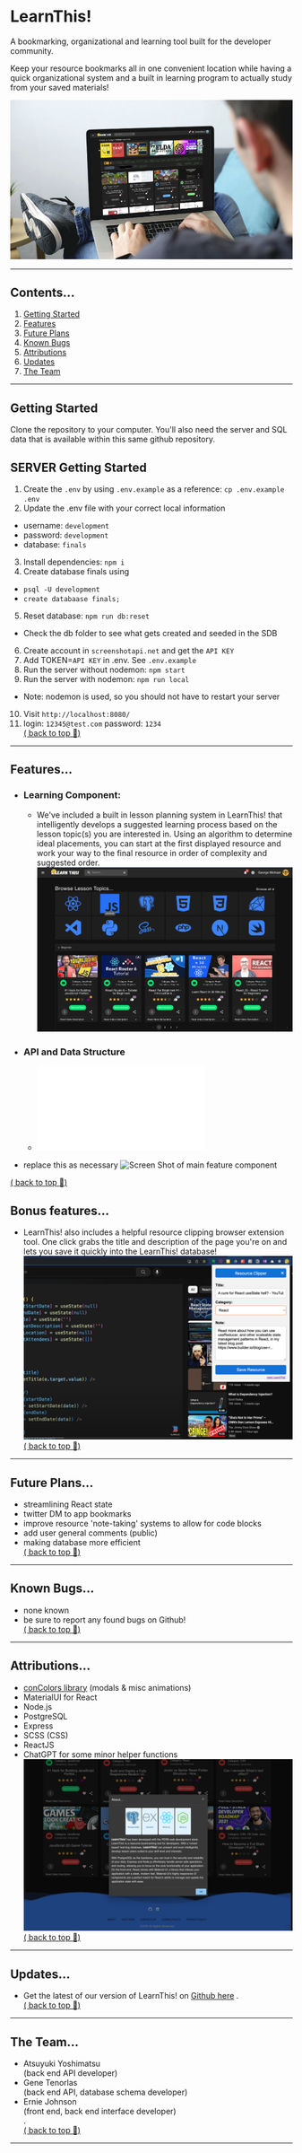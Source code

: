 # LearnThis!

A bookmarking, organizational and learning tool built for the developer community.

Keep your resource bookmarks all in one convenient location while having a quick organizational system and a built in learning program to actually study from your saved materials!

![Screen Shot of app](./screenshots/title.jpg)

---
## Contents...
1. [Getting Started](#getting-started)
2. [Features](#features)
3. [Future Plans](#future-plans)
4. [Known Bugs](#known-bugs)
5. [Attributions](#attributions)
6. [Updates](#updates)
7. [The Team](#the-team)
---
## Getting Started
Clone the repository to your computer.
You'll also need the server and SQL data that is available within this same github repository.

## SERVER Getting Started
1. Create the `.env` by using `.env.example` as a reference: `cp .env.example .env`
2. Update the .env file with your correct local information 
  - username: `development` 
  - password: `development` 
  - database: `finals`
3. Install dependencies: `npm i`
4. Create database finals using 
  - `psql -U development`
  - `create databaase finals;`
5. Reset database: `npm run db:reset`
  - Check the db folder to see what gets created and seeded in the SDB
6. Create account in `screenshotapi.net` and get the `API KEY`
7. Add TOKEN=`API KEY` in .env. See `.env.example`
8. Run the server without nodemon: `npm start`
9. Run the server with nodemon: `npm run local`
  - Note: nodemon is used, so you should not have to restart your server
10. Visit `http://localhost:8080/`
11. login: `12345@test.com` password: `1234`  
[( back to top 🔺)](#learnthis)
---
## Features...
- ### Learning Component:  
  - We've included a built in lesson planning system in LearnThis! that intelligently develops a suggested learning process based on the lesson topic(s) you are interested in.  Using an algorithm to determine ideal placements, you can start at the first displayed resource and work your way to the final resource in order of complexity and suggested order.
![Screen Shot of lesson planner component](./screenshots/lessons.png)


- ### API and Data Structure
  - ![All api and data structure](./z-planning/z-data-structure.md)

- replace this as necessary
![Screen Shot of main feature component](./screenshots/edit.png)

[( back to top 🔺)](#learnthis)
## Bonus features...

- LearnThis! also includes a helpful resource clipping browser extension tool.  One click grabs the title and description of the page you're on and lets you save it quickly into the LearnThis! database!
![Screen Shot of Resource Clipper](./screenshots/webclipper.png)     
[( back to top 🔺)](#learnthis)
---
## Future Plans...
- streamlining React state
- twitter DM to app bookmarks
- improve resource 'note-taking' systems to allow for code blocks
- add user general comments (public)
- making database more efficient  
[( back to top 🔺)](#learnthis)
---
## Known Bugs...
- none known
- be sure to report any found bugs on Github!  
[( back to top 🔺)](#learnthis)
---
## Attributions...
- [conColors library](https://github.com/ej8899/conColors) (modals & misc animations)
- MaterialUI for React
- Node.js
- PostgreSQL
- Express
- SCSS (CSS)
- ReactJS  
- ChatGPT for some minor helper functions  
![Screen Shot of About App](./screenshots/about.png)    
[( back to top 🔺)](#learnthis)
---
## Updates...
- Get the latest of our version of LearnThis! on [Github here](https://github.com/ej8899/lhlfinals)
.  
[( back to top 🔺)](#learnthis)  
---
## The Team...
- Atsuyuki Yoshimatsu  
(back end API developer)  
- Gene Tenorlas  
(back end API, database schema developer)  
- Ernie Johnson  
(front end, back end interface developer)  
.  
[( back to top 🔺)](#learnthis)
---
